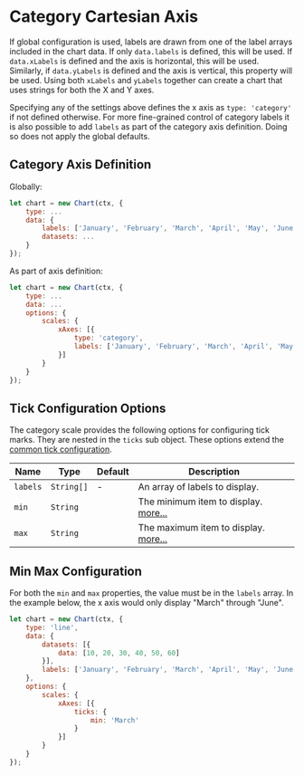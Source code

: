 # Category Cartesian Axis

If global configuration is used, labels are drawn from one of the label arrays included in the chart data. If only `data.labels` is defined, this will be used. If `data.xLabels` is defined and the axis is horizontal, this will be used. Similarly, if `data.yLabels` is defined and the axis is vertical, this property will be used. Using both `xLabels` and `yLabels` together can create a chart that uses strings for both the X and Y axes.

Specifying any of the settings above defines the x axis as `type: 'category'` if not defined otherwise. For more fine-grained control of category labels it is also possible to add `labels` as part of the category axis definition. Doing so does not apply the global defaults.

## Category Axis Definition

Globally:

```javascript
let chart = new Chart(ctx, {
    type: ...
    data: {
        labels: ['January', 'February', 'March', 'April', 'May', 'June'],
        datasets: ...
    }
});
```
As part of axis definition:

```javascript
let chart = new Chart(ctx, {
    type: ...
    data: ...
    options: {
        scales: {
            xAxes: [{
                type: 'category',
                labels: ['January', 'February', 'March', 'April', 'May', 'June']
            }]
        }
    }
});
```

## Tick Configuration Options

The category scale provides the following options for configuring tick marks. They are nested in the `ticks` sub object. These options extend the [common tick configuration](README.md#tick-configuration).

| Name | Type | Default | Description
| ---- | ---- | ------- | -----------
| `labels` | `String[]` | - | An array of labels to display.
| `min` | `String` | | The minimum item to display. [more...](#min-max-configuration)
| `max` | `String` | | The maximum item to display. [more...](#min-max-configuration)

## Min Max Configuration
For both the `min` and `max` properties, the value must be in the `labels` array. In the example below, the x axis would only display "March" through "June".

```javascript
let chart = new Chart(ctx, {
    type: 'line',
    data: {
        datasets: [{
            data: [10, 20, 30, 40, 50, 60]
        }],
        labels: ['January', 'February', 'March', 'April', 'May', 'June']
    },
    options: {
        scales: {
            xAxes: [{
                ticks: {
                    min: 'March'
                }
            }]
        }
    }
});
```
